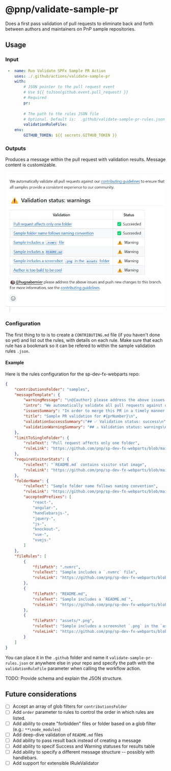 # @pnp/validate-sample-pr

Does a first pass validation of pull requests to eliminate back and forth between authors and maintainers on PnP sample repositories.

## Usage

### Input

```yaml
 -  name: Run Validate SPFx Sample PR Action
    uses: ./.github/actions/validate-sample-pr
    with:
        # JSON pointer to the pull request event
        # Use ${{ toJson(github.event.pull_request) }}
        # Required
        pr: 

        # The path to the rules JSON file
        # Optional. Default is:  .github/validate-sample-pr-rules.json
        validationRuleFile:
    env:
        GITHUB_TOKEN: ${{ secrets.GITHUB_TOKEN }}
```

### Outputs

Produces a message within the pull request with validation results. Message content is customizable.

![Example of a validation message](image.png)

### Configuration

The first thing to to is to create a `CONTRIBUTING.md` file (if you haven't done so yet) and list out the rules, with details on each rule. Make sure that each rule has a bookmark so it can be refered to within the sample validation rules `.json`.

#### Example
Here is the rules configuration for the sp-dev-fx-webparts repo:

```json
{
    "contributionsFolder": "samples",
    "messageTemplate": {
        "warningMessage": "\n@{author} please address the above issues and push new changes to this branch.\nFor more information, see the [contribution guidance](https://github.com/pnp/sp-dev-fx-webparts/blob/main/CONTRIBUTING.md).\n",
        "intro": "We automatically validate all pull requests against our [contribution guidance](https://github.com/pnp/sp-dev-fx-webparts/blob/main/CONTRIBUTING.md) to ensure that all samples provide a consistent experience to our community.\n",
        "issuesSummary": "In order to merge this PR in a timely manner, the following criteria must be met:\n\n",
        "title": "Sample PR validation for #{prNumber}\n",
        "validationSuccessSummary":"## ✅ Validation status: success\n",
        "validationWarningSummary": "## ⚠️ Validation status: warnings\n"
    },
    "limitToSingleFolder": {
        "ruleText": "Pull request affects only one folder",
        "ruleLink": "https://github.com/pnp/sp-dev-fx-webparts/blob/main/CONTRIBUTING.md#typos-issues-bugs-and-contributions"
    },
    "requireVisitorStats": {
        "ruleText": "`README.md` contains visitor stat image",
        "ruleLink": "https://github.com/pnp/sp-dev-fx-webparts/blob/main/CONTRIBUTING.md#visitor-stats-image"
    },
    "folderName": {
        "ruleText": "Sample folder name follows naming convention",
        "ruleLink": "https://github.com/pnp/sp-dev-fx-webparts/blob/main/CONTRIBUTING.md#sample-folder",
        "acceptedPrefixes": [
            "react-", 
            "angular-", 
            "handlebarsjs-", 
            "jquery-", 
            "js-", 
            "knockout-", 
            "vue-", 
            "vuejs-"
        ]
    },
    "fileRules": [
        {
            "filePath": ".nvmrc",
            "ruleText": "Sample includes a `.nvmrc` file",
            "ruleLink": "https://github.com/pnp/sp-dev-fx-webparts/blob/main/CONTRIBUTING.md#nvmrc"
        },
        {
            "filePath": "README.md",
            "ruleText": "Sample includes a `README.md`",
            "ruleLink": "https://github.com/pnp/sp-dev-fx-webparts/blob/main/CONTRIBUTING.md#readmemd"
        },
        {
            "filePath": "assets/*.png",
            "ruleText": "Sample includes a screenshot `.png` in the `assets` folder",
            "ruleLink": "https://github.com/pnp/sp-dev-fx-webparts/blob/main/CONTRIBUTING.md#assets"
        }
    ]
}
```

You can place it in the `.github` folder and name it `validate-sample-pr-rules.json` or anywhere else in your repo and specify the path with the `validationRuleFile` parameter when calling the workflow action.

TODO: Provide schema and explain the JSON structure.

## Future considerations

- [ ] Accept an array of glob filters for `contributionsFolder`
- [ ] Add `order` parameter to rules to control the order in which rules are listed.
- [ ] Add ability to create "forbidden" files or folder based on a glob filter (e.g.: `**\node_modules`)
- [ ] Add deep-dive validation of `README.md` files
- [ ] Add ability to pass result back instead of creating a message
- [ ] Add ability to specif Success and Warning statuses for results table
- [ ] Add ability to specify a different message structure -- possibly with handlebars.
- [ ] Add support for extensible IRuleValidator